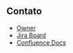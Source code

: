 ## Contato

* [Owner](https://moonlight.limbo.work/catalog/default/group/piggyinvest)
* [Jira Board](https://picpay.atlassian.net/wiki/spaces/SAV/overview?homepageId=2536636544)
* [Confluence Docs](https://picpay.atlassian.net/wiki/spaces/SAV/pages/3233349780/ms-piggy-recurrence)
